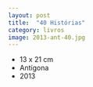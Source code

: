 ```yaml
---
layout: post
title:  "40 Histórias"
category: livros
image: 2013-ant-40.jpg
---
```


- 13 x 21 cm
- Antígona
- 2013

